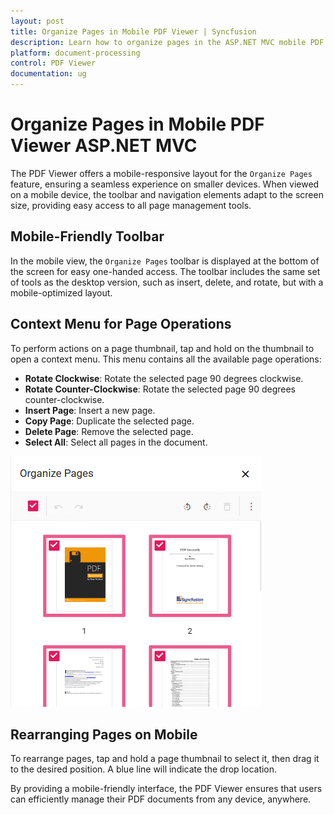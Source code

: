 ```yaml
---
layout: post
title: Organize Pages in Mobile PDF Viewer | Syncfusion
description: Learn how to organize pages in the ASP.NET MVC mobile PDF viewer, including rotating, rearranging, inserting, deleting, and copying pages on mobile devices.
platform: document-processing
control: PDF Viewer
documentation: ug
---
```


# Organize Pages in Mobile PDF Viewer ASP.NET MVC

The PDF Viewer offers a mobile-responsive layout for the `Organize Pages` feature, ensuring a seamless experience on smaller devices. When viewed on a mobile device, the toolbar and navigation elements adapt to the screen size, providing easy access to all page management tools.

## Mobile-Friendly Toolbar

In the mobile view, the `Organize Pages` toolbar is displayed at the bottom of the screen for easy one-handed access. The toolbar includes the same set of tools as the desktop version, such as insert, delete, and rotate, but with a mobile-optimized layout.

## Context Menu for Page Operations

To perform actions on a page thumbnail, tap and hold on the thumbnail to open a context menu. This menu contains all the available page operations:

*   **Rotate Clockwise**: Rotate the selected page 90 degrees clockwise.
*   **Rotate Counter-Clockwise**: Rotate the selected page 90 degrees counter-clockwise.
*   **Insert Page**: Insert a new page.
*   **Copy Page**: Duplicate the selected page.
*   **Delete Page**: Remove the selected page.
*   **Select All**: Select all pages in the document.


![Alt text](../images/Context-Menu-Page-Operations1.png)

## Rearranging Pages on Mobile

To rearrange pages, tap and hold a page thumbnail to select it, then drag it to the desired position. A blue line will indicate the drop location.

By providing a mobile-friendly interface, the PDF Viewer ensures that users can efficiently manage their PDF documents from any device, anywhere.
